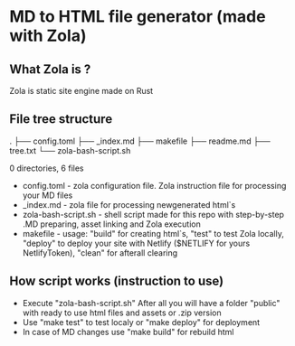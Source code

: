 # MD to HTML file generator (made with Zola)

## What Zola is ?

Zola is static site engine made on Rust

## File tree structure 

.
├── config.toml
├── _index.md
├── makefile
├── readme.md
├── tree.txt
└── zola-bash-script.sh

0 directories, 6 files

- config.toml - zola configuration file. Zola instruction file for processing your MD files
- _index.md - zola file for processing newgenerated html`s
- zola-bash-script.sh - shell script made for this repo with step-by-step .MD preparing, asset linking and Zola execution
- makefile - usage: "build" for creating html`s, "test" to test Zola locally, 
"deploy" to deploy your site with Netlify ($NETLIFY for yours NetlifyToken),
"clean" for afterall clearing

## How script works (instruction to use)

- Execute "zola-bash-script.sh" 
After all you will have a folder "public" with ready to use html files and assets or .zip version
- Use "make test" to test localy or "make deploy" for deployment
- In case of MD changes use "make build" for rebuild html
